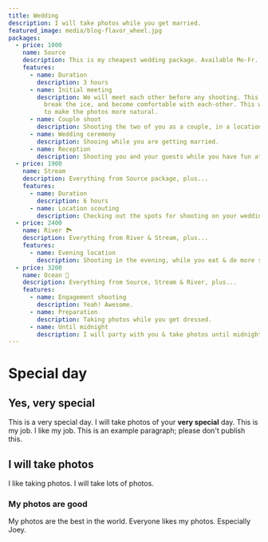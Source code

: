 ```yaml
---
title: Wedding
description: I will take photos while you get married.
featured_image: media/blog-flavor_wheel.jpg
packages:
  - price: 1000
    name: Source
    description: This is my cheapest wedding package. Available Mo-Fr.
    features:
      - name: Duration
        description: 3 hours
      - name: Initial meeting
        description: We will meet each other before any shooting. This meeting serves to
          break the ice, and become comfortable with each-other. This will help
          to make the photos more natural.
      - name: Couple shoot
        description: Shooting the two of you as a couple, in a location of your choice.
      - name: Wedding ceremony
        description: Shooing while you are getting married.
      - name: Reception
        description: Shooting you and your guests while you have fun at the reception.
  - price: 1900
    name: Stream
    description: Everything from Source package, plus...
    features:
      - name: Duration
        description: 6 hours
      - name: Location scouting
        description: Checking out the spots for shooting on your wedding day.
  - price: 2400
    name: River 🏞️
    description: Everything from River & Stream, plus...
    features:
      - name: Evening location
        description: Shooting in the evening, while you eat & do more stuff.
  - price: 3200
    name: Ocean 🌊
    description: Everything from Source, Stream & River, plus...
    features:
      - name: Engagement shooting
        description: Yeah! Awesome.
      - name: Preparation
        description: Taking photos while you get dressed.
      - name: Until midnight
        description: I will party with you & take photos until midnight.
---
```

# Special day

## Yes, very special

This is a very special day. I will take photos of your **very special** day. This is my job. I like my job. This is an example paragraph; please don't publish this.

## I will take photos

I like taking photos. I will take lots of photos.

### My photos are good

My photos are the best in the world. Everyone likes my photos. Especially Joey.
